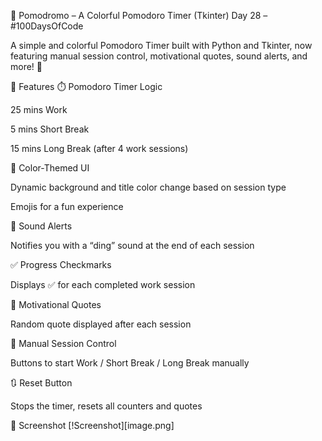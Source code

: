 🍅 Pomodromo – A Colorful Pomodoro Timer (Tkinter)
Day 28 – #100DaysOfCode

A simple and colorful Pomodoro Timer built with Python and Tkinter, now featuring manual session control, motivational quotes, sound alerts, and more! 🎯

🌟 Features
⏱️ Pomodoro Timer Logic

25 mins Work

5 mins Short Break

15 mins Long Break (after 4 work sessions)

🎨 Color-Themed UI

Dynamic background and title color change based on session type

Emojis for a fun experience

🔔 Sound Alerts

Notifies you with a “ding” sound at the end of each session

✅ Progress Checkmarks

Displays ✅ for each completed work session

💬 Motivational Quotes

Random quote displayed after each session

🔁 Manual Session Control

Buttons to start Work / Short Break / Long Break manually

🔃 Reset Button

Stops the timer, resets all counters and quotes

📸 Screenshot
[!Screenshot][image.png]